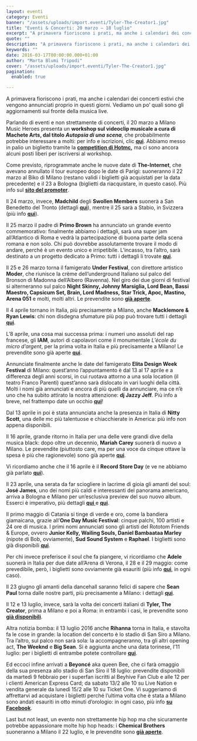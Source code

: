 ```yaml
---
layout: eventi
category: Eventi
banner: "/assets/uploads/import.eventi/Tyler-The-Creator1.jpg"
title: "Eventi & Concerti: 20 marzo – 18 luglio"
excerpt: "A primavera fioriscono i prati, ma anche i calendari dei concerti estivi che vengono annunciati proprio in questi giorni. Vediamo un po’ quali sono gli aggiornamenti sul fronte della musica live. Parlando di eventi e non strettamente di concerti, il 20 marzo a Milano Music Heroes presenta un workshop sul videoclip musicale a cura di [&hellip"
quote: ""
description: "A primavera fioriscono i prati, ma anche i calendari dei concerti estivi che vengono annunciati proprio in questi giorni. Vediamo un po’ quali sono gli aggiornamenti sul fronte della musica live. Parlando di eventi e non strettamente di concerti, il 20 marzo a Milano Music Heroes presenta un workshop sul videoclip musicale a cura di [&hellip"
keywords: ""
date: 2016-03-17T00:00:00.000+01:00
author: "Marta Blumi Tripodi"
cover: "/assets/uploads/import.eventi/Tyler-The-Creator1.jpg"
pagination:
  enabled: true

---
```


A primavera fioriscono i prati, ma anche i calendari dei concerti estivi che vengono annunciati proprio in questi giorni. Vediamo un po’ quali sono gli aggiornamenti sul fronte della musica live.

Parlando di eventi e non strettamente di concerti, il 20 marzo a Milano Music Heroes presenta un **workshop sul videoclip musicale a cura di Machete Arts, dal titolo _Autopsia di una scena_**, che probabilmente potrebbe interessare a molti: per info e iscrizioni, clic **[qui](https://www.facebook.com/events/345019979001857/)**. Abbiamo messo in palio un biglietto tramite la **[competition di Hotmc](https://hotmc.com/competition-machete-arts-films-partecipa-al-workshop-sul-videoclip-di-machete/),** ma ci sono ancora alcuni posti liberi per iscriversi al workshop.

Come previsto, riprogrammate anche le nuove date di **The-Internet**, che avevano annullato il tour europeo dopo le date di Parigi: suoneranno il 22 marzo al Biko di Milano (restano validi i biglietti già acquistati per la data precedente) e il 23 a Bologna (biglietti da riacquistare, in questo caso). Più info sul **[sito del promoter](http://www.comcerto.it/)**.

Il 24 marzo, invece, **Madchild** degli **Swollen Members** suonerà a San Benedetto del Tronto (dettagli **[qui](https://www.facebook.com/events/1657053007888610/)**), mentre il 25 sarà a Stabio, in Svizzera (più info **[qui](https://www.facebook.com/events/1040522079347006/)**).

Il 25 marzo il padre di **Primo Brown** ha annunciato un grande evento commemorativo: finalmente abbiamo i dettagli, sarà una super jam all’Atlantico di Roma e vedrà la partecipazione di buona parte della scena romana e non solo. Chi può dovrebbe assolutamente trovare il modo di andare, perché è un evento unico e irripetibile. L’incasso, tra l’altro, sarà destinato a un progetto dedicato a Primo: tutti i dettagli li trovate **[qui](https://www.facebook.com/events/237143983289673/)**.

Il 25 e 26 marzo torna il famigerato **Under Festival**, con direttore artistico **Moder**, che riunisce la crème dell’underground Italiano sul palco del Bronson di Madonna dell’Albero (Ravenna). Nel giro dei due giorni di festival si alterneranno sul palco **Night Skinny, Johnny Marsiglia, Lord Bean, Bassi Maestro, Capsicum Set, Brain, Lord Madness, Star Trick, Apoc, Mastino, Arena 051** e molti, molti altri. Le prevendite sono **[già aperte](http://www.vivaticket.it/)**.

Il 4 aprile tornano in Italia, più precisamente a Milano, anche **Macklemore & Ryan Lewis**: chi non disdegna sfumature più pop può trovare tutti i dettagli **[qui](http://www.vivoconcerti.com/artisti/macklemore-and-ryan-lewis)**.

L’8 aprile, una cosa mai successa prima: i numeri uno assoluti del rap francese, gli **IAM**, autori di capolavori come il monumentale _L’école du micro d’argent_, per la prima volta in Italia e più precisamente a Milano! Le prevendite sono già aperte **[qui](https://www.facebook.com/events/237143983289673/)**.

Annunciate finalmente anche le date del famigerato **Elita Design Week Festival** di Milano: quest’anno l’appuntamento è dal 13 al 17 aprile e a differenza degli anni scorsi, in cui ruotava attorno a una sola location (il teatro Franco Parenti) quest’anno sarà dislocato in vari luoghi della città. Molti i nomi già annunciati e ancora di più quelli da annunciare, ma ce n’è uno che ha subito attirato la nostra attenzione: **dj Jazzy Jeff**. Più info a breve, nel frattempo date un occhio **[qui](http://www.elita.it/news-archive/2016/3/14/design-week-festival-11-insiders)**!

Dal 13 aprile in poi è stata annunciata anche la presenza in Italia di **Nitty Scott**, una delle mc più talentuose e chiacchierate in America: più info non appena disponibili.

Il 16 aprile, grande ritorno in Italia per una delle vere grandi dive della musica black: dopo oltre un decennio, **Mariah Carey** suonerà di nuovo a Milano. Le prevendite (piuttosto care, ma per una voce da cinque ottave la spesa è più che ragionevole) sono già aperte **[qui](http://www.ticketone.it/mariah-carey-biglietti.html?affiliate=ITT&doc=artistPages%2Ftickets&fun=artist&action=tickets&erid=1557836&kuid=461423)**.

Vi ricordiamo anche che il 16 aprile è il **Record Store Day** (e ve ne abbiamo già parlato **[qui](https://hotmc.com/record-store-day-tutti-i-dischi-in-edizione-speciale-da-non-perdere/)**).

Il 23 aprile, una serata da far sciogliere in lacrime di gioia gli amanti del soul: **José James**, uno dei nomi più caldi e interessanti del panorama americano, arriva a Bologna e Milano per un’esclusiva preview del suo nuovo album. Esserci è imperativo, più dettagli [**qui** ](https://www.facebook.com/events/513771535469558/)e **[qui](https://www.facebook.com/events/1580173538973076/)**.

Il primo maggio di Catania si tinge di verde e oro, come la bandiera giamaicana, grazie all’**One Day Music Festival**: cinque palchi, 100 artisti e 24 ore di musica. I primi nomi annunciati sono gli artisti del Rototom Friends & Europe, ovvero **Junior Kelly, Wailing Souls, Daniel Bambaataa Marley** (nipote di Bob, ovviamente), **Sud Sound System** e **Raphael**. I biglietti sono già disponibili **[qui](http://www.onedaymusic.it/buy-ticket/)**.

Per chi invece preferisce il soul che fa piangere, vi ricordiamo che **Adele** suonerà in Italia per due date all’Arena di Verona, il 28 e il 29 maggio: come prevedibile, però, i biglietti sono ovviamente già esauriti (più info **[qui](http://www.dalessandroegalli.com/events/372/adele)**, in ogni caso).

Il 23 giugno gli amanti della dancehall saranno felici di sapere che **Sean Paul** torna dalle nostre parti, più precisamente a Milano: i dettagli **[qui](https://www.facebook.com/events/1568012920176917/)**.

Il 12 e 13 luglio, invece, sarà la volta dei concerti italiani di **Tyler, The Creator**, prima a Milano e poi a Roma: in entrambi i casi, le prevendite sono **[già disponibili](http://www.vivoconcerti.com/artisti/tyler-the-creator)**.

Altra notizia bomba: il 13 luglio 2016 anche **Rihanna** torna in Italia, e stavolta fa le cose in grande: la location del concerto è lo stadio di San Siro a Milano. Tra l’altro, sul palco non sarà sola: la accompagneranno, tra gli altri opening act, **The Weeknd** e **Big Sean**. Si è aggiunta anche una data torinese, l’11 luglio: per i biglietti di entrambe potete controllare **[qui](https://www.livenation.it/show/788444/rihanna-anti-world-tour/milano/2016-07-13/it)**.

Ed eccoci infine arrivati a **Beyoncé** aka queen Bee, che ci farà omaggio della sua presenza allo stadio di San Siro il 18 luglio: prevendite disponibili da martedì 9 febbraio per i superfan iscritti al Beyhive Fan Club e alle 12 per i clienti American Express Card; da sabato 13/2 alle 10 su Live Nation e vendita generale da lunedì 15/2 alle 10 su Ticket One. Vi suggeriamo di affrettarvi ad acquistare i biglietti perché l’ultima volta che è stata a Milano sono andati esauriti in otto minuti d’orologio: in ogni caso, più info **[su Facebook](https://www.facebook.com/events/1668905290064018/)**.

Last but not least, un evento non strettamente hip hop ma che sicuramente potrebbe appassionare molte hip hop heads: i **Chemical Brothers** suoneranno a Milano il 22 luglio, e le prevendite sono **[già aperte](http://www.ticketone.it/the-chemical-brothers-biglietti.html?affiliate=ITT&doc=artistPages/tickets&fun=artist&action=tickets&kuid=458808)**.
